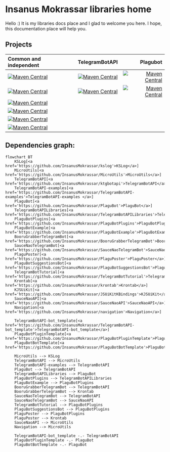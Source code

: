 # Insanus Mokrassar libraries home

Hello :) It is my libraries docs place and I glad to welcome you here. I hope, this documentation place will help you.

## Projects

| Common and independent | TelegramBotAPI | Plagubot |
| :--- | :---: | ---: |
| [![Maven Central](https://img.shields.io/maven-central/v/dev.inmo/micro_utils.common?label=microutils&style=flat-square)](https://github.com/InsanusMokrassar/MicroUtils) | [![Maven Central](https://img.shields.io/maven-central/v/dev.inmo/tgbotapi?label=tgbotapi&style=flat-square)](https://github.com/InsanusMokrassar/TelegramBotAPI) | [![Maven Central](https://img.shields.io/maven-central/v/dev.inmo/plagubot.plugin?label=plagubot&style=flat-square)](https://github.com/InsanusMokrassar/PlaguBot) |
| [![Maven Central](https://img.shields.io/maven-central/v/dev.inmo/kslog?label=kslog&style=flat-square)](https://github.com/InsanusMokrassar/KSLog) | [![Maven Central](https://img.shields.io/maven-central/v/dev.inmo/tgbotapi.libraries.cache.admins.common?label=tgbotapi.libraries&style=flat-square)](https://github.com/InsanusMokrassar/TelegramBotAPILibraries) | [![Maven Central](https://img.shields.io/maven-central/v/dev.inmo/plagubot.plugins.commands?label=plagubot.plugins&style=flat-square)](https://github.com/InsanusMokrassar/PlaguBotPlugins) |
| [![Maven Central](https://img.shields.io/maven-central/v/dev.inmo/krontab?label=krontab&style=flat-square)](https://github.com/InsanusMokrassar/Krontab) | | |
| [![Maven Central](https://img.shields.io/maven-central/v/dev.inmo/kjsuikit?label=kjsuikit&style=flat-square)](https://github.com/InsanusMokrassar/JSUIKitKBindings) | | |
| [![Maven Central](https://img.shields.io/maven-central/v/dev.inmo/saucenaoapi?label=saucenaoapi&style=flat-square)](https://github.com/InsanusMokrassar/SauceNaoAPI) | | |
| [![Maven Central](https://img.shields.io/maven-central/v/dev.inmo/navigation.core?label=navigation&style=flat-square)](https://github.com/InsanusMokrassar/navigation) | | |

## Dependencies graph:

```mermaid
flowchart BT
    KSLog[<a href='https://github.com/InsanusMokrassar/kslog'>KSLog</a>]
    MicroUtils[<a href='https://github.com/InsanusMokrassar/MicroUtils'>MicroUtils</a>]
    TelegramBotAPI[<a href='https://github.com/InsanusMokrassar/ktgbotapi'>TelegramBotAPI</a>]
    TelegramBotAPI-examples[<a href='https://github.com/InsanusMokrassar/TelegramBotAPI-examples'>TelegramBotAPI-examples </a>]
    PlaguBot[<a href='https://github.com/InsanusMokrassar/PlaguBot'>PlaguBot</a>]
    TelegramBotAPILibraries[<a href='https://github.com/InsanusMokrassar/TelegramBotAPILibraries'>TelegramBotAPILibraries</a>]
    PlaguBotPlugins[<a href='https://github.com/InsanusMokrassar/PlaguBotPlugins'>PlaguBotPlugins</a>]
    PlaguBotExample[<a href='https://github.com/InsanusMokrassar/PlaguBotExample'>PlaguBotExample</a>]
    BooruGrabberTelegramBot[<a href='https://github.com/InsanusMokrassar/BooruGrabberTelegramBot'>BooruGrabberTelegramBot</a>]
    SauceNaoTelegramBot[<a href='https://github.com/InsanusMokrassar/SauceNaoTelegramBot'>SauceNaoTelegramBot</a>]
    PlaguPoster[<a href='https://github.com/InsanusMokrassar/PlaguPoster'>PlaguPoster</a>]
    PlaguBotSuggestionsBot[<a href='https://github.com/InsanusMokrassar/PlaguBotSuggestionsBot'>PlaguBotSuggestionsBot</a>]
    TelegramBotTutorial[<a href='https://github.com/InsanusMokrassar/TelegramBotTutorial'>TelegramBotTutorial</a>]
    Krontab[<a href='https://github.com/InsanusMokrassar/krontab'>Krontab</a>]
    KJSUiKit[<a href='https://github.com/InsanusMokrassar/JSUiKitKBindings'>KJSUiKit</a>]
    SauceNaoAPI[<a href='https://github.com/InsanusMokrassar/SauceNaoAPI'>SauceNaoAPI</a>]
    Navigation[<a href='https://github.com/InsanusMokrassar/navigation'>Navigation</a>]

    TelegramBotAPI-bot_template[<a href='https://github.com/InsanusMokrassar/TelegramBotAPI-bot_template'>TelegramBotAPI-bot_template</a>]
    PlaguBotPluginTemplate[<a href='https://github.com/InsanusMokrassar/PlaguBotPluginTemplate'>PlaguBotPluginTemplate</a>]
    PlaguBotBotTemplate[<a href='https://github.com/InsanusMokrassar/PlaguBotBotTemplate'>PlaguBotBotTemplate</a>]

    MicroUtils --> KSLog
    TelegramBotAPI --> MicroUtils
    TelegramBotAPI-examples --> TelegramBotAPI
    PlaguBot --> TelegramBotAPI
    TelegramBotAPILibraries --> PlaguBot
    PlaguBotPlugins --> TelegramBotAPILibraries
    PlaguBotExample --> PlaguBotPlugins
    BooruGrabberTelegramBot --> TelegramBotAPI
    BooruGrabberTelegramBot --> Krontab
    SauceNaoTelegramBot --> TelegramBotAPI
    SauceNaoTelegramBot --> SauceNaoAPI
    TelegramBotTutorial --> PlaguBotPlugins
    PlaguBotSuggestionsBot --> PlaguBotPlugins
    PlaguPoster --> PlaguBotPlugins
    PlaguPoster --> Krontab
    SauceNaoAPI --> MicroUtils
    Navigation --> MicroUtils

    TelegramBotAPI-bot_template -.- TelegramBotAPI
    PlaguBotPluginTemplate -.- PlaguBot
    PlaguBotBotTemplate -.- PlaguBot
```
